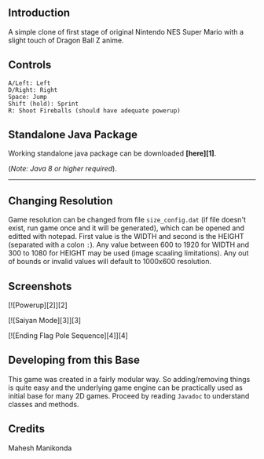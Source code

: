 Introduction
------------
A simple clone of first stage of original Nintendo NES Super Mario with a slight touch of Dragon Ball Z anime.

Controls
--------
    A/Left: Left
    D/Right: Right
    Space: Jump
    Shift (hold): Sprint
    R: Shoot Fireballs (should have adequate powerup)

Standalone Java Package
----------------------

Working standalone java package can be downloaded **[here][1]**.

(*Note: Java 8 or higher required*).

-------------------------------------------------------

Changing Resolution
-------------------
Game resolution can be changed from file `size_config.dat` (if file doesn't exist, run game once and it will be generated), which can be opened and editted with notepad. First value is the WIDTH and second is the HEIGHT (separated with a colon `:`). Any value between 600 to 1920 for WIDTH and 300 to 1080 for HEIGHT may be used (image scaaling limitations). Any out of bounds or invalid values will default to 1000x600 resolution.

Screenshots
-----------

[![Powerup][2]][2]

[![Saiyan Mode][3]][3]

[![Ending Flag Pole Sequence][4]][4]

Developing from this Base
------------------------
This game was created in a fairly modular way. So adding/removing things is quite easy and the underlying game engine can be practically used as initial base for many 2D games. Proceed by reading `Javadoc` to understand classes and methods.

Credits
---------
Mahesh Manikonda

